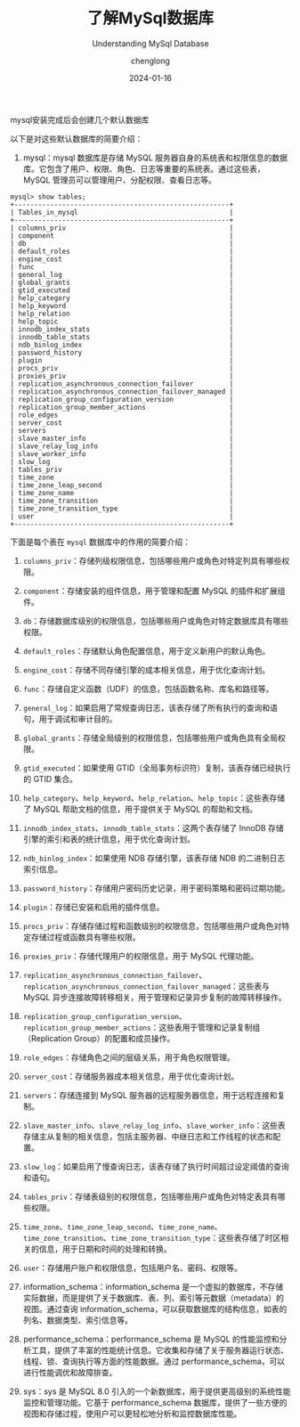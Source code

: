 ﻿---
layout:     post
title:      了解MySql数据库
subtitle:   Understanding MySql Database
date:       2024-01-16
author:     chenglong
header-img: img/post-bg-ios9-web.jpg
catalog: true
tags:

- Mysql

---

mysql安装完成后会创建几个默认数据库

以下是对这些默认数据库的简要介绍：

1. mysql：mysql 数据库是存储 MySQL 服务器自身的系统表和权限信息的数据库。它包含了用户、权限、角色、日志等重要的系统表。通过这些表，MySQL
   管理员可以管理用户、分配权限、查看日志等。

```
mysql> show tables;
+------------------------------------------------------+
| Tables_in_mysql                                      |
+------------------------------------------------------+
| columns_priv                                         |
| component                                            |
| db                                                   |
| default_roles                                        |
| engine_cost                                          |
| func                                                 |
| general_log                                          |
| global_grants                                        |
| gtid_executed                                        |
| help_category                                        |
| help_keyword                                         |
| help_relation                                        |
| help_topic                                           |
| innodb_index_stats                                   |
| innodb_table_stats                                   |
| ndb_binlog_index                                     |
| password_history                                     |
| plugin                                               |
| procs_priv                                           |
| proxies_priv                                         |
| replication_asynchronous_connection_failover         |
| replication_asynchronous_connection_failover_managed |
| replication_group_configuration_version              |
| replication_group_member_actions                     |
| role_edges                                           |
| server_cost                                          |
| servers                                              |
| slave_master_info                                    |
| slave_relay_log_info                                 |
| slave_worker_info                                    |
| slow_log                                             |
| tables_priv                                          |
| time_zone                                            |
| time_zone_leap_second                                |
| time_zone_name                                       |
| time_zone_transition                                 |
| time_zone_transition_type                            |
| user                                                 |
+------------------------------------------------------+
```


下面是每个表在 `mysql` 数据库中的作用的简要介绍：

  1. `columns_priv`：存储列级权限信息，包括哪些用户或角色对特定列具有哪些权限。
  
  2. `component`：存储安装的组件信息，用于管理和配置 MySQL 的插件和扩展组件。
  
  3. `db`：存储数据库级别的权限信息，包括哪些用户或角色对特定数据库具有哪些权限。
  
  4. `default_roles`：存储默认角色配置信息，用于定义新用户的默认角色。
  
  5. `engine_cost`：存储不同存储引擎的成本相关信息，用于优化查询计划。
  
  6. `func`：存储自定义函数（UDF）的信息，包括函数名称、库名和路径等。
  
  7. `general_log`：如果启用了常规查询日志，该表存储了所有执行的查询和语句，用于调试和审计目的。
  
  8. `global_grants`：存储全局级别的权限信息，包括哪些用户或角色具有全局权限。
  
  9. `gtid_executed`：如果使用 GTID（全局事务标识符）复制，该表存储已经执行的 GTID 集合。
  
  10. `help_category`、`help_keyword`、`help_relation`、`help_topic`：这些表存储了 MySQL 帮助文档的信息，用于提供关于 MySQL 的帮助和文档。
  
  11. `innodb_index_stats`、`innodb_table_stats`：这两个表存储了 InnoDB 存储引擎的索引和表的统计信息，用于优化查询计划。
  
  12. `ndb_binlog_index`：如果使用 NDB 存储引擎，该表存储 NDB 的二进制日志索引信息。
  
  13. `password_history`：存储用户密码历史记录，用于密码策略和密码过期功能。
  
  14. `plugin`：存储已安装和启用的插件信息。
  
  15. `procs_priv`：存储存储过程和函数级别的权限信息，包括哪些用户或角色对特定存储过程或函数具有哪些权限。
  
  16. `proxies_priv`：存储代理用户的权限信息，用于 MySQL 代理功能。
  
  17. `replication_asynchronous_connection_failover`、`replication_asynchronous_connection_failover_managed`：这些表与 MySQL 异步连接故障转移相关，用于管理和记录异步复制的故障转移操作。
  
  18. `replication_group_configuration_version`、`replication_group_member_actions`：这些表用于管理和记录复制组（Replication Group）的配置和成员操作。
  
  19. `role_edges`：存储角色之间的层级关系，用于角色权限管理。
  
  20. `server_cost`：存储服务器成本相关信息，用于优化查询计划。
  
  21. `servers`：存储连接到 MySQL 服务器的远程服务器信息，用于远程连接和复制。
  
  22. `slave_master_info`、`slave_relay_log_info`、`slave_worker_info`：这些表存储主从复制的相关信息，包括主服务器、中继日志和工作线程的状态和配置。
  
  23. `slow_log`：如果启用了慢查询日志，该表存储了执行时间超过设定阈值的查询和语句。
  
  24. `tables_priv`：存储表级别的权限信息，包括哪些用户或角色对特定表具有哪些权限。
  
  25. `time_zone`、`time_zone_leap_second`、`time_zone_name`、`time_zone_transition`、`time_zone_transition_type`：这些表存储了时区相关的信息，用于日期和时间的处理和转换。
  
  26. `user`：存储用户账户和权限信息，包括用户名、密码、权限等。


2. information_schema：information_schema 是一个虚拟的数据库，不存储实际数据，而是提供了关于数据库、表、列、索引等元数据（metadata）的视图。通过查询
   information_schema，可以获取数据库的结构信息，如表的列名、数据类型、索引信息等。

3. performance_schema：performance_schema 是 MySQL 的性能监控和分析工具，提供了丰富的性能统计信息。它收集和存储了关于服务器运行状态、线程、锁、查询执行等方面的性能数据。通过
   performance_schema，可以进行性能调优和故障排查。

4. sys：sys 是 MySQL 8.0 引入的一个新数据库，用于提供更高级别的系统性能监控和管理功能。它基于 performance_schema
   数据库，提供了一些方便的视图和存储过程，使用户可以更轻松地分析和监控数据库性能。

